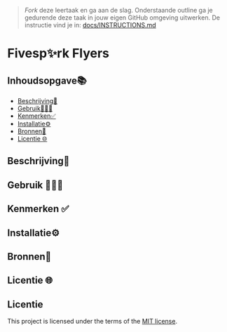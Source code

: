 > _Fork_ deze leertaak en ga aan de slag. Onderstaande outline ga je gedurende deze taak in jouw eigen GitHub omgeving uitwerken. De instructie vind je in: [docs/INSTRUCTIONS.md](docs/INSTRUCTIONS.md)

# Fivesp✨rk Flyers

## Inhoudsopgave📚

  * [Beschrijving📝](#beschrijving)
  * [Gebruik👩🏽‍💻](#gebruik)
  * [Kenmerken✅](#kenmerken)
  * [Installatie⚙️](#installatie)
  * [Bronnen📱](#bronnen)
  * [Licentie 🌐](#licentie)

## Beschrijving📝

## Gebruik 👩🏽‍💻

## Kenmerken ✅

## Installatie⚙️

## Bronnen📱

## Licentie 🌐


## Licentie

This project is licensed under the terms of the [MIT license](./LICENSE).
